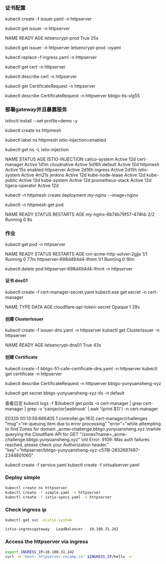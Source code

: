 ### 证书配置
kubectl  create -f issuer.yaml -n httpserver

kubectl get issuer -n httpserver

NAME               READY   AGE
letsencrypt-prod   True    25s

kubectl get issuer -n httpserver letsencrypt-prod -oyaml

kubectl replace -f ingress.yaml -n httpserver

kubectl get cert -n httpserver

kubectl describe cert -n httpserver

kubectl get CertificateRequest -n httpserver

kubectl describe CertificateRequest -n httpserver bbtgo-tls-xlg55

### 部署gateway并且暴露服务

istioctl install --set profile=demo -y

kubectl create ns httpmesh

kubectl label ns httpmesh istio-injection=enabled

kubectl get ns -L istio-injection

NAME               STATUS   AGE     ISTIO-INJECTION
calico-system      Active   12d
cert-manager       Active   141m
cloudnative        Active   5d16h
default            Active   12d
httpmesh           Active   15s     enabled
httpserver         Active   2d16h
ingress            Active   2d15h
istio-system       Active   4m21s
jenkins            Active   12d
kube-node-lease    Active   12d
kube-public        Active   12d
kube-system        Active   12d
prometheus-stack   Active   12d
tigera-operator    Active   12d

kubectl -n httpmesh create deployment my-nginx --image=nginx

kubectl -n httpmesh get pod

NAME                        READY   STATUS    RESTARTS   AGE
my-nginx-6b74b79f57-474hb   2/2     Running   0          8s


### 作业
kubectl get pod -n httpserver

NAME                         READY   STATUS    RESTARTS   AGE
cm-acme-http-solver-2gjjs    1/1     Running   0          77m
httpserver-698d494d4-lfmnt   1/1     Running   0          16m

kubectl delete pod httpserver-698d494d4-lfmnt -n httpserver

#### 证书 dns01

kubectl create -f cert-manager-secret.yaml
kubectl.exe get secret -n cert-manager

NAME                                  TYPE                                  DATA   AGE
cloudflare-api-token-secret           Opaque                                1      28s

#### 创建 ClusterIssuer
kubectl create -f issuer-dns.yaml -n httpserver
kubectl get  ClusterIssuer -n httpserver

NAME                READY   AGE
letsencrypt-dns01   True    43s

#### 创建 Certificate
kubectl create -f bbtgo-51-cafe-certificate-dns.yaml -n httpserver
kubectl get certificate -n httpserver

kubectl describe CertificateRequest -n httpserver bbtgo-yunyuansheng-xyz

kubectl get secret bbtgo-yunyuansheng-xyz-tls -n default

查看日志
kubectl logs -f $(kubectl get pods -n cert-manager | grep cert-manager | grep -v 'cainjector\|webhook' | awk '{print $1}') -n cert-manager

E0329 00:13:59.666405       1 controller.go:163] cert-manager/challenges "msg"="re-queuing item due to error processing" "error"="while attempting to find Zones for domain _acme-challenge.bbtgo.yunyuansheng.xyz.\nwhile querying the Cloudflare API for GET \"/zones?name=_acme-challenge.bbtgo.yunyuansheng.xyz\" \n\t Error: 9109: Max auth failures reached, please check your Authorization header." "key"="httpserver/bbtgo-yunyuansheng-xyz-c578l-2832687487-2344801065"




kubectl create -f service.yaml
kubectl create -f virtualserver.yaml


### Deploy simple

```sh
kubectl create ns httpserver
kubectl create -f simple.yaml -n httpserver
kubectl create -f istio-specs.yaml -n httpserver
```

### Check ingress ip

```sh
kubectl get svc -nistio-system

istio-ingressgateway   LoadBalancer   10.108.31.242
```

### Access the httpserver via ingress

```sh
export INGRESS_IP=10.108.31.242
curl -H "Host: httpserver.cncamp.io" $INGRESS_IP/hello -v
```
